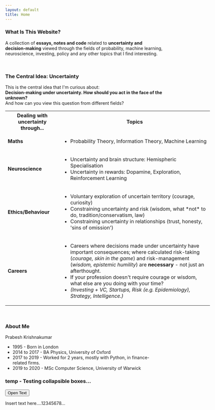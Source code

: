 ```yaml
---
layout: default
title: Home
---
```


### What Is This Website?
A collection of **essays, notes and code** related to **uncertainty and decision-making** viewed through the fields of probability, machine learning, neuroscience, investing, policy and any other topics that I find interesting.

<br>

### The Central Idea: Uncertainty
This is the central idea that I'm curious about:<br>
**Decision-making under uncertainty. How should you act in the face of the unknown?** <br>
And how can you view this question from different fields?


<table style="width:130%">
  <tr>
    <th> <b>Dealing with uncertainty through...</b> </th>
    <th> <b>Topics</b> </th>
  </tr>
  <tr>
    <td><b>Maths</b></td>
    <td>
      <ul>
        <li>Probability Theory, Information Theory, Machine Learning</li>
      </ul>
    </td>
  </tr>
  <tr>
    <td><b>Neuroscience</b></td>
    <td>
      <ul>
        <li>Uncertainty and brain structure: Hemispheric Specialisation</li>
        <li>Uncertainty in rewards: Dopamine, Exploration, Reinforcement Learning</li>
      </ul>
    </td>
  </tr>
  <tr>
    <td><b>Ethics/Behaviour</b></td>
    <td>
      <ul>
        <li>Voluntary exploration of uncertain territory (courage, curiosity)</li>
        <li>Constraining uncertainty and risk (wisdom, what *not* to do, tradition/conservatism, law)</li>
        <li>Constraining uncertainty in relationships (trust, honesty, 'sins of omission')</li>
      </ul>
    </td>
  </tr>
  <tr>
    <td><b>Careers</b></td>
    <td>
      <ul>
        <li>Careers where decisions made under uncertainty have important consequences; where calculated risk-taking (<i>courage, skin in the game</i>) and risk-management (<i>wisdom, epistemic humility</i>) are <b>necessary</b> - not just an afterthought.</li>
        <li>If your profession doesn't require courage or wisdom, what else are you doing with your time?</li>
        <li><i>(Investing + VC, Startups, Risk (e.g. Epidemiology), Strategy, Intelligence.)</i></li>
      </ul>
    </td>
  </tr>
</table>

<br>

### About Me
Prabesh Krishnakumar
* 1995 - Born in London
* 2014 to 2017 - BA Physics, University of Oxford
* 2017 to 2019 - Worked for 2 years, mostly with Python, in finance-related firms.
* 2019 to 2020 - MSc Computer Science, University of Warwick




<script>
var coll = document.getElementsByClassName("collapsible");
var i;

for (i = 0; i < coll.length; i++) {
  coll[i].addEventListener("click", function() {
    this.classList.toggle("active");
    var content = this.nextElementSibling;
    if (content.style.display === "block") {
      content.style.display = "none";
    } else {
      content.style.display = "block";
    }
  });
}

</script>



### temp - Testing collapsible boxes...

<button class="collapsible">Open Text</button>
<div class="content">
  <p> Insert text here....12345678...</p>
</div>
